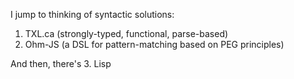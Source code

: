 I jump to thinking of syntactic solutions:
1. TXL.ca (strongly-typed, functional, parse-based)
2. Ohm-JS (a DSL for pattern-matching based on PEG principles)

And then, there's
3. Lisp